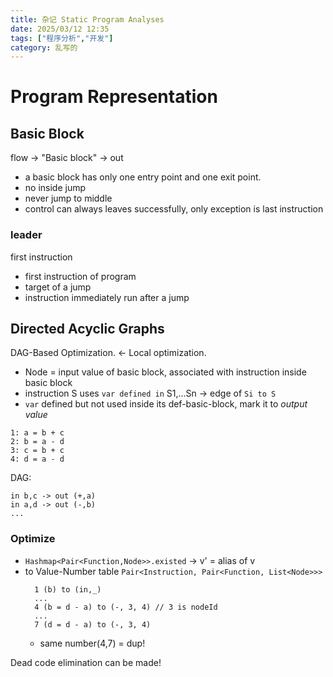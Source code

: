```yaml
---
title: 杂记 Static Program Analyses
date: 2025/03/12 12:35
tags: ["程序分析","开发"]
category: 乱写的
---
```


# Program Representation
## Basic Block

flow -> "Basic block" -> out

- a basic block has only one entry point and one exit point.
- no inside jump
- never jump to middle
- control can always leaves successfully, only exception is last instruction

### leader
first instruction

- first instruction of program
- target of a jump
- instruction immediately run after a jump

## Directed Acyclic Graphs
DAG-Based Optimization. <- Local optimization.

- Node = input value of basic block, associated with instruction inside basic block
- instruction S uses `var defined in` S1,...Sn -> edge of `Si to S`
- `var` defined but not used inside its def-basic-block, mark it to *output value*

```
1: a = b + c
2: b = a - d
3: c = b + c
4: d = a - d
```

DAG:

```
in b,c -> out (+,a)
in a,d -> out (-,b)
...
```
### Optimize
- `Hashmap<Pair<Function,Node>>.existed` -> v' = alias of v
- to Value-Number table
  `Pair<Instruction, Pair<Function, List<Node>>>`
  ```
    1 (b) to (in,_)
    ...
    4 (b = d - a) to (-, 3, 4) // 3 is nodeId
    ...
    7 (d = d - a) to (-, 3, 4)
  ```
  - same number(4,7) = dup!

Dead code elimination can be made!